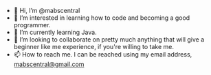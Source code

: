- 👋 Hi, I’m @mabscentral
- 👀 I’m interested in learning how to code and becoming a good programmer.
- 🌱 I’m currently learning Java.
- 💞️ I’m looking to collaborate on pretty much anything that will give a beginner like me experience, if you're willing to take me.
- 📫 How to reach me. I can be reached using my email address, mabscentral@gmail.com

<!---
mabscentral/mabscentral is a ✨ special ✨ repository because its `README.md` (this file) appears on your GitHub profile.
You can click the Preview link to take a look at your changes.
--->
